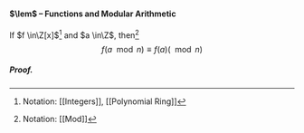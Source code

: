 #### $\lem$ – Functions and Modular Arithmetic
If $f \in\Z[x]$[^1] and $a \in\Z$, then[^2]
$$f (a \mod n) \equiv f (a) (\mod n)$$

##### *Proof.*

[^1]: Notation: [[Integers]], [[Polynomial Ring]]
[^2]: Notation: [[Mod]]